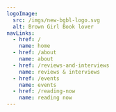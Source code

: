 ```yaml
---
logoImage:
  src: /imgs/new-bgbl-logo.svg
  alt: Brown Girl Book lover
navLinks:
  - href: /
    name: home
  - href: /about
    name: about
  - href: /reviews-and-interviews
    name: reviews & interviews
  - href: /events
    name: events
  - href: /reading-now
    name: reading now
---
```

